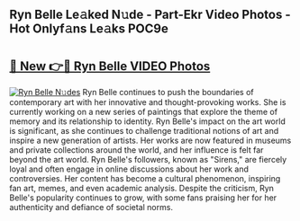 ## Ryn Belle Le𝚊ked N𝚞de - Part-Ekr Video Photos - Hot Onlyf𝚊ns Le𝚊ks POC9e

# <h2><a href="http://ac51964.deff.icu/?id=Ryn+Belle">🔗 New 👉🔴 Ryn Belle VIDEO Photos</a></h2>

[![Ryn Belle N𝚞des](https://i.imgur.com/rIISA9y.gif)](http://ac51964.deff.icu/?id=Ryn+Belle)
Ryn Belle continues to push the boundaries of contemporary art with her innovative and thought-provoking works. She is currently working on a new series of paintings that explore the theme of memory and its relationship to identity. Ryn Belle's impact on the art world is significant, as she continues to challenge traditional notions of art and inspire a new generation of artists. Her works are now featured in museums and private collections around the world, and her influence is felt far beyond the art world. Ryn Belle's followers, known as "Sirens," are fiercely loyal and often engage in online discussions about her work and controversies. Her content has become a cultural phenomenon, inspiring fan art, memes, and even academic analysis. Despite the criticism, Ryn Belle's popularity continues to grow, with some fans praising her for her authenticity and defiance of societal norms.
